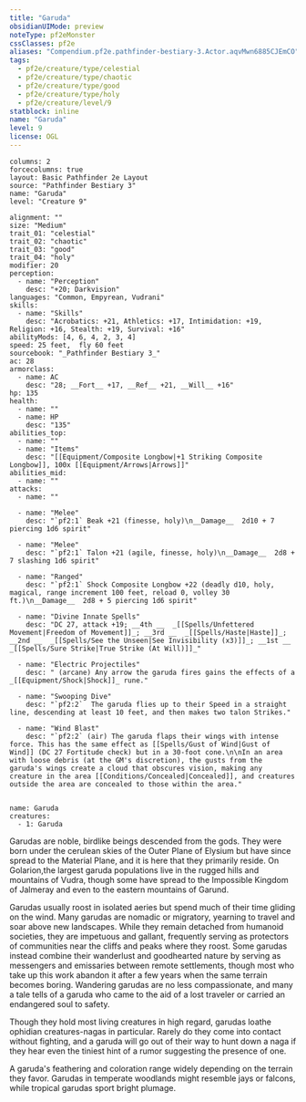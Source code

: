 ```yaml
---
title: "Garuda"
obsidianUIMode: preview
noteType: pf2eMonster
cssClasses: pf2e
aliases: "Compendium.pf2e.pathfinder-bestiary-3.Actor.aqvMwn6885CJEmCO" 
tags:
  - pf2e/creature/type/celestial
  - pf2e/creature/type/chaotic
  - pf2e/creature/type/good
  - pf2e/creature/type/holy
  - pf2e/creature/level/9
statblock: inline
name: "Garuda"
level: 9
license: OGL
---
```


```statblock
columns: 2
forcecolumns: true
layout: Basic Pathfinder 2e Layout
source: "Pathfinder Bestiary 3"
name: "Garuda"
level: "Creature 9"

alignment: ""
size: "Medium"
trait_01: "celestial"
trait_02: "chaotic"
trait_03: "good"
trait_04: "holy"
modifier: 20
perception:
  - name: "Perception"
    desc: "+20; Darkvision"
languages: "Common, Empyrean, Vudrani"
skills:
  - name: "Skills"
    desc: "Acrobatics: +21, Athletics: +17, Intimidation: +19, Religion: +16, Stealth: +19, Survival: +16"
abilityMods: [4, 6, 4, 2, 3, 4]
speed: 25 feet,  fly 60 feet
sourcebook: "_Pathfinder Bestiary 3_"
ac: 28
armorclass:
  - name: AC
    desc: "28; __Fort__ +17, __Ref__ +21, __Will__ +16"
hp: 135
health:
  - name: ""
  - name: HP
    desc: "135"
abilities_top:
  - name: ""
  - name: "Items"
    desc: "[[Equipment/Composite Longbow|+1 Striking Composite Longbow]], 100x [[Equipment/Arrows|Arrows]]"
abilities_mid:
  - name: ""
attacks:
  - name: ""

  - name: "Melee"
    desc: "`pf2:1` Beak +21 (finesse, holy)\n__Damage__  2d10 + 7 piercing 1d6 spirit"

  - name: "Melee"
    desc: "`pf2:1` Talon +21 (agile, finesse, holy)\n__Damage__  2d8 + 7 slashing 1d6 spirit"

  - name: "Ranged"
    desc: "`pf2:1` Shock Composite Longbow +22 (deadly d10, holy, magical, range increment 100 feet, reload 0, volley 30 ft.)\n__Damage__  2d8 + 5 piercing 1d6 spirit"

  - name: "Divine Innate Spells"
    desc: "DC 27, attack +19; __4th __  _[[Spells/Unfettered Movement|Freedom of Movement]]_; __3rd __  _[[Spells/Haste|Haste]]_; __2nd __  _[[Spells/See the Unseen|See Invisibility (x3)]]_; __1st __  _[[Spells/Sure Strike|True Strike (At Will)]]_"

  - name: "Electric Projectiles"
    desc: " (arcane) Any arrow the garuda fires gains the effects of a _[[Equipment/Shock|Shock]]_ rune."

  - name: "Swooping Dive"
    desc: "`pf2:2`  The garuda flies up to their Speed in a straight line, descending at least 10 feet, and then makes two talon Strikes."

  - name: "Wind Blast"
    desc: "`pf2:2` (air) The garuda flaps their wings with intense force. This has the same effect as [[Spells/Gust of Wind|Gust of Wind]] (DC 27 Fortitude check) but in a 30-foot cone.\n\nIn an area with loose debris (at the GM's discretion), the gusts from the garuda's wings create a cloud that obscures vision, making any creature in the area [[Conditions/Concealed|Concealed]], and creatures outside the area are concealed to those within the area."
 
```

```encounter-table
name: Garuda
creatures:
  - 1: Garuda
```



Garudas are noble, birdlike beings descended from the gods. They were born under the cerulean skies of the Outer Plane of Elysium but have since spread to the Material Plane, and it is here that they primarily reside. On Golarion,the largest garuda populations live in the rugged hills and mountains of Vudra, though some have spread to the Impossible Kingdom of Jalmeray and even to the eastern mountains of Garund.

Garudas usually roost in isolated aeries but spend much of their time gliding on the wind. Many garudas are nomadic or migratory, yearning to travel and soar above new landscapes. While they remain detached from humanoid societies, they are impetuous and gallant, frequently serving as protectors of communities near the cliffs and peaks where they roost. Some garudas instead combine their wanderlust and goodhearted nature by serving as messengers and emissaries between remote settlements, though most who take up this work abandon it after a few years when the same terrain becomes boring. Wandering garudas are no less compassionate, and many a tale tells of a garuda who came to the aid of a lost traveler or carried an endangered soul to safety.

Though they hold most living creatures in high regard, garudas loathe ophidian creatures-nagas in particular. Rarely do they come into contact without fighting, and a garuda will go out of their way to hunt down a naga if they hear even the tiniest hint of a rumor suggesting the presence of one.

A garuda's feathering and coloration range widely depending on the terrain they favor. Garudas in temperate woodlands might resemble jays or falcons, while tropical garudas sport bright plumage.
